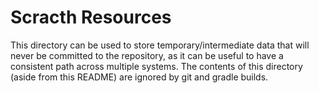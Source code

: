 # Scracth Resources

This directory can be used to store temporary/intermediate data that will never be committed to the repository, as it can be useful to have a consistent path across multiple systems. The contents of this directory (aside from this README) are ignored by git and gradle builds.
